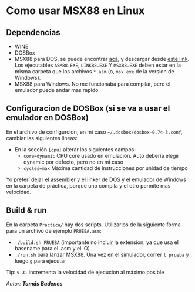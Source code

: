 # Como usar MSX88 en Linux

## Dependencias

- WINE
- DOSBox
- MSX88 para DOS, se puede encontrar [acá](https://web.archive.org/web/20130609122924/http://msx88.diatel.upm.es/Vista%20y%20Linux.htm), y descargar desde [este link](https://web.archive.org/web/20130609122924/http://msx88.diatel.upm.es/bbs_msx88/EXE/msx88.zip). Los ejecutables `ASM88.EXE`, `LINK88.EXE` Y `MSX88.EXE` deben estar en la misma carpeta que los archivos `*.asm` (o, `msx.exe` de la version de Windows).
- MSX88 para Windows. No me funcionaba para compilar, pero el emulador puede andar mas rapido

## Configuracion de DOSBox (si se va a usar el emulador en DOSBox)

En el archivo de configurcion, en mi caso `~/.dosbox/dosbox-0.74-3.conf`, cambiar las siguientes lineas:

- En la sección `[cpu]` alterar los siguientes campos:
  - `core=dynamic` CPU core usado en emulación. Auto debería elegir dynamic por defecto, pero no en mi caso
  - `cycles=max` Máxima cantidad de instrucciones por unidad de tiempo

Yo preferí dejar el assembler y el linker de DOS y el emulador de Windows en la carpeta de práctica, porque uno compila y el otro permite mas velocidad.

## Build & run

En la carpeta `Practica/` hay dos scripts. Utilizarlos de la siguiente forma para un archivo de ejemplo `PRUEBA.asm`:

- `./build.sh PRUEBA` (importante no incluir la extension, ya que usa el basename para el .asm y el .O)
- `./run.sh` para lanzar MSX88. Una vez en el simulador, correr `l prueba` y luego `g` para ejecutar

Tip: `v 31` incrementa la velocidad de ejecucion al máximo posible

*Autor: **Tomás Badenes***
